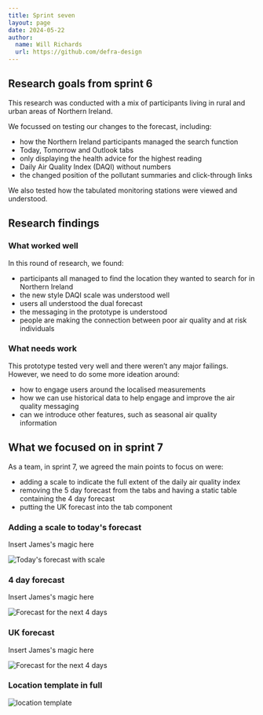 ```yaml
---
title: Sprint seven
layout: page
date: 2024-05-22
author:
  name: Will Richards
  url: https://github.com/defra-design
---
```


## Research goals from sprint 6

This research was conducted with a mix of participants living in rural and urban areas of Northern Ireland.

We focussed on testing our changes to the forecast, including:
* how the Northern Ireland participants managed the search function
* Today, Tomorrow and Outlook tabs
* only displaying the health advice for the highest reading
* Daily Air Quality Index (DAQI) without numbers  
* the changed position of the pollutant summaries and click-through links

We also tested how the tabulated monitoring stations were viewed and understood.


## Research findings

### What worked well

In this round of research, we found:

* participants all managed to find the location they wanted to search for in Northern Ireland
* the new style DAQI scale was understood well
* users all understood the dual forecast 
* the messaging in the prototype is understood
* people are making the connection between poor air quality and at risk individuals


### What needs work

This prototype tested very well and there weren’t any major failings. However, we need to do some more ideation around:
* how to engage users around the localised measurements
* how we can use historical data to help engage and improve the air quality messaging
* can we introduce other features, such as seasonal air quality information



## What we focused on in sprint 7

As a team, in sprint 7, we agreed the main points to focus on were:  

* adding a scale to indicate the full extent of the daily air quality index
* removing the 5 day forecast from the tabs and having a static table containing the 4 day forecast
* putting the UK forecast into the tab component

### Adding a scale to today's forecast 

Insert James's magic here

![Today's forecast with scale](../../images/sprint-six/todays-forecast.png "")

   

### 4 day forecast

Insert James's magic here

![Forecast for the next 4 days](../../images/sprint-six/4day-forecast.png "")



### UK forecast

 Insert James's magic here

![Forecast for the next 4 days](../../images/sprint-six/uk-forecast.png "")



### Location template in full

![location template](../../images/sprint-six/location-template.png "location template")


